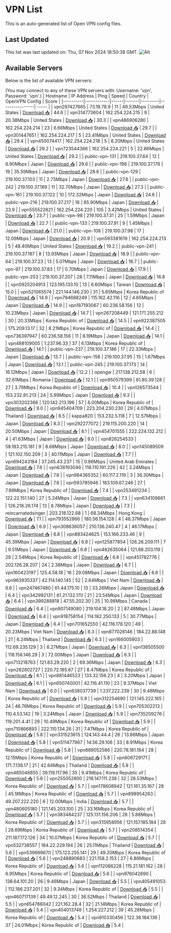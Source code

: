 # VPN List

This is an auto-generated list of Open VPN config files.

## Last Updated

This list was last updated on: Thu, 07 Nov 2024 18:50:38 GMT.
![Alt](https://repobeats.axiom.co/api/embed/186b98318ef1479477931607c1ad7d823f12451f.svg "Repobeats analytics image")

## Available Servers

Below is the list of available VPN servers:

(You may connect to any of these VPN servers with: Username: 'vpn', Password: 'vpn'.)
| Hostname | IP Address | Ping | Speed | Country | OpenVPN Config | Score |
|----------|------------|------|-------|---------|----------------| ----- |
| vpn297427665 | 73.19.78.9 | 11 | 49.53Mbps | United States | [Download 📥](./configs/server_0_US.ovpn) | 44.6 |
| vpn314773604 | 162.254.224.215 | 9 | 20.38Mbps | United States | [Download 📥](./configs/server_1_US.ovpn) | 30.3 |
| vpn486906280 | 162.254.224.214 | 23 | 6.66Mbps | United States | [Download 📥](./configs/server_2_US.ovpn) | 29.7 |
| vpn301447651 | 162.254.224.217 | 5 | 23.41Mbps | United States | [Download 📥](./configs/server_3_US.ovpn) | 29.4 |
| vpn450074417 | 162.254.224.218 | 5 | 8.20Mbps | United States | [Download 📥](./configs/server_4_US.ovpn) | 29.2 |
| vpn723544366 | 162.254.224.221 | 5 | 22.86Mbps | United States | [Download 📥](./configs/server_5_US.ovpn) | 29.2 |
| public-vpn-131 | 219.100.37.64 | 12 | 6.90Mbps | Japan | [Download 📥](./configs/server_6_JP.ovpn) | 28.6 |
| public-vpn-198 | 219.100.37.178 | 19 | 35.59Mbps | Japan | [Download 📥](./configs/server_7_JP.ovpn) | 28.6 |
| public-vpn-129 | 219.100.37.103 | 11 | 2.73Mbps | Japan | [Download 📥](./configs/server_8_JP.ovpn) | 27.6 |
| public-vpn-242 | 219.100.37.189 | 11 | 32.70Mbps | Japan | [Download 📥](./configs/server_9_JP.ovpn) | 27.3 |
| public-vpn-161 | 219.100.37.122 | 10 | 172.32Mbps | Japan | [Download 📥](./configs/server_10_JP.ovpn) | 24.6 |
| public-vpn-216 | 219.100.37.217 | 18 | 85.90Mbps | Japan | [Download 📥](./configs/server_11_JP.ovpn) | 23.9 |
| vpn555522821 | 162.254.224.220 | 105 | 3.42Mbps | United States | [Download 📥](./configs/server_12_US.ovpn) | 23.7 |
| public-vpn-98 | 219.100.37.31 | 25 | 1.59Mbps | Japan | [Download 📥](./configs/server_13_JP.ovpn) | 22.7 |
| public-vpn-133 | 219.100.37.91 | 9 | 1.45Mbps | Japan | [Download 📥](./configs/server_14_JP.ovpn) | 21.0 |
| public-vpn-108 | 219.100.37.98 | 17 | 12.09Mbps | Japan | [Download 📥](./configs/server_15_JP.ovpn) | 20.9 |
| vpn593381619 | 162.254.224.213 | 5 | 48.40Mbps | United States | [Download 📥](./configs/server_16_US.ovpn) | 19.2 |
| public-vpn-241 | 219.100.37.187 | 8 | 13.93Mbps | Japan | [Download 📥](./configs/server_17_JP.ovpn) | 18.9 |
| public-vpn-64 | 219.100.37.23 | 13 | 5.07Mbps | Japan | [Download 📥](./configs/server_18_JP.ovpn) | 18.7 |
| public-vpn-97 | 219.100.37.83 | 17 | 0.70Mbps | Japan | [Download 📥](./configs/server_19_JP.ovpn) | 17.9 |
| public-vpn-253 | 219.100.37.207 | 28 | 7.11Mbps | Japan | [Download 📥](./configs/server_20_JP.ovpn) | 16.8 |
| vpn0925204913 | 123.195.133.10 | 13 | 6.60Mbps | Taiwan | [Download 📥](./configs/server_21_TW.ovpn) | 15.0 |
| vpn521065574 | 221.144.146.230 | 31 | 5.65Mbps | Korea Republic of | [Download 📥](./configs/server_22_KR.ovpn) | 14.9 |
| vpn794688249 | 115.162.42.116 | 12 | 4.65Mbps | Japan | [Download 📥](./configs/server_23_JP.ovpn) | 14.9 |
| vpn187193067 | 60.236.58.156 | 12 | 10.23Mbps | Japan | [Download 📥](./configs/server_24_JP.ovpn) | 14.7 |
| vpn267208449 | 121.171.255.212 | 30 | 20.33Mbps | Korea Republic of | [Download 📥](./configs/server_25_KR.ovpn) | 14.5 |
| vpn922387505 | 175.209.13.17 | 32 | 8.21Mbps | Korea Republic of | [Download 📥](./configs/server_26_KR.ovpn) | 14.4 |
| vpn736397947 | 60.236.58.156 | 11 | 8.19Mbps | Japan | [Download 📥](./configs/server_27_JP.ovpn) | 14.1 |
| vpn488109005 | 1.237.96.33 | 37 | 6.13Mbps | Korea Republic of | [Download 📥](./configs/server_28_KR.ovpn) | 14.1 |
| public-vpn-237 | 219.100.37.186 | 17 | 22.33Mbps | Japan | [Download 📥](./configs/server_29_JP.ovpn) | 13.7 |
| public-vpn-156 | 219.100.37.95 | 15 | 1.67Mbps | Japan | [Download 📥](./configs/server_30_JP.ovpn) | 13.1 |
| public-vpn-245 | 219.100.37.173 | 14 | 16.12Mbps | Japan | [Download 📥](./configs/server_31_JP.ovpn) | 12.2 |
| opengw | 217.138.212.58 | 6 | 32.61Mbps | Romania | [Download 📥](./configs/server_32_RO.ovpn) | 12.1 |
| vpn950579399 | 61.80.39.128 | 27 | 3.79Mbps | Korea Republic of | [Download 📥](./configs/server_33_KR.ovpn) | 10.4 |
| vpn126573544 | 153.232.81.213 | 24 | 5.99Mbps | Japan | [Download 📥](./configs/server_34_JP.ovpn) | 9.3 |
| vpn303202366 | 120.142.213.196 | 57 | 6.00Mbps | Korea Republic of | [Download 📥](./configs/server_35_KR.ovpn) | 9.0 |
| vpn945404709 | 223.204.230.230 | 29 | 4.07Mbps | Thailand | [Download 📥](./configs/server_36_TH.ovpn) | 8.5 |
| kappa820 | 153.232.5.118 | 7 | 12.57Mbps | Japan | [Download 📥](./configs/server_37_JP.ovpn) | 8.3 |
| vpn292277072 | 219.115.200.220 | 14 | 20.50Mbps | Japan | [Download 📥](./configs/server_38_JP.ovpn) | 8.1 |
| vpn454701555 | 222.224.132.212 | 4 | 41.63Mbps | Japan | [Download 📥](./configs/server_39_JP.ovpn) | 8.0 |
| vpn826254533 | 58.183.215.181 | 9 | 8.68Mbps | Japan | [Download 📥](./configs/server_40_JP.ovpn) | 8.0 |
| vpn145089509 | 121.102.150.209 | 3 | 40.11Mbps | Japan | [Download 📥](./configs/server_41_JP.ovpn) | 7.7 |
| vpn694243184 | 37.245.43.237 | 15 | 0.86Mbps | United Arab Emirates | [Download 📥](./configs/server_42_AE.ovpn) | 7.6 |
| vpn638193046 | 118.110.191.226 | 42 | 3.24Mbps | Japan | [Download 📥](./configs/server_43_JP.ovpn) | 7.6 |
| vpn984365352 | 60.117.2.119 | 3 | 36.30Mbps | Japan | [Download 📥](./configs/server_44_JP.ovpn) | 7.6 |
| vpn593785946 | 183.109.67.246 | 27 | 7.98Mbps | Korea Republic of | [Download 📥](./configs/server_45_KR.ovpn) | 7.4 |
| vpn253491234 | 122.22.151.140 | 27 | 5.24Mbps | Japan | [Download 📥](./configs/server_46_JP.ovpn) | 7.3 |
| vpn634109661 | 126.218.26.174 | 13 | 8.78Mbps | Japan | [Download 📥](./configs/server_47_JP.ovpn) | 7.3 |
| reincarnatedsinger | 203.218.122.68 | 1 | 68.34Mbps | Hong Kong | [Download 📥](./configs/server_48_HK.ovpn) | 7.1 |
| vpn793552866 | 180.56.154.128 | 4 | 48.37Mbps | Japan | [Download 📥](./configs/server_49_JP.ovpn) | 6.9 |
| vpn308636057 | 210.136.240.47 | 4 | 46.17Mbps | Japan | [Download 📥](./configs/server_50_JP.ovpn) | 6.8 |
| vpn883424625 | 153.166.233.46 | 9 | 45.39Mbps | Japan | [Download 📥](./configs/server_51_JP.ovpn) | 6.8 |
| vpn125877854 | 126.26.209.111 | 7 | 9.51Mbps | Japan | [Download 📥](./configs/server_52_JP.ovpn) | 6.8 |
| vpn482635064 | 121.88.203.119 | 29 | 2.54Mbps | Korea Republic of | [Download 📥](./configs/server_53_KR.ovpn) | 6.8 |
| vpn451782776 | 202.126.28.207 | 24 | 2.38Mbps | Japan | [Download 📥](./configs/server_54_JP.ovpn) | 6.7 |
| vpn160423197 | 125.4.58.18 | 16 | 29.08Mbps | Japan | [Download 📥](./configs/server_55_JP.ovpn) | 6.6 |
| vpn963935337 | 42.114.140.145 | 52 | 2.64Mbps | Viet Nam | [Download 📥](./configs/server_56_VN.ovpn) | 6.6 |
| vpn247467480 | 61.44.175.10 | 13 | 33.26Mbps | Japan | [Download 📥](./configs/server_57_JP.ovpn) | 6.4 |
| vpn342992131 | 61.21.132.170 | 21 | 23.54Mbps | Japan | [Download 📥](./configs/server_58_JP.ovpn) | 6.4 |
| vpn399288818 | 47.55.202.30 | 25 | 10.98Mbps | Canada | [Download 📥](./configs/server_59_CA.ovpn) | 6.4 |
| vpn907149080 | 219.104.18.20 | 2 | 87.48Mbps | Japan | [Download 📥](./configs/server_60_JP.ovpn) | 6.4 |
| vpn918758154 | 114.182.250.133 | 5 | 30.77Mbps | Japan | [Download 📥](./configs/server_61_JP.ovpn) | 6.4 |
| vpn701652550 | 42.116.178.120 | 49 | 20.23Mbps | Viet Nam | [Download 📥](./configs/server_62_VN.ovpn) | 6.3 |
| vpn877028146 | 184.22.88.148 | 21 | 6.24Mbps | Thailand | [Download 📥](./configs/server_63_TH.ovpn) | 6.3 |
| vpn166005903 | 112.69.235.129 | 3 | 8.27Mbps | Japan | [Download 📥](./configs/server_64_JP.ovpn) | 6.3 |
| vpn138505500 | 118.156.146.29 | 3 | 72.00Mbps | Japan | [Download 📥](./configs/server_65_JP.ovpn) | 6.3 |
| vpn713218763 | 121.83.29.220 | 2 | 69.36Mbps | Japan | [Download 📥](./configs/server_66_JP.ovpn) | 6.3 |
| vpn262802727 | 220.72.165.67 | 27 | 8.47Mbps | Korea Republic of | [Download 📥](./configs/server_67_KR.ovpn) | 6.1 |
| vpn881446523 | 133.32.156.23 | 4 | 3.20Mbps | Japan | [Download 📥](./configs/server_68_JP.ovpn) | 6.1 |
| vpn650740001 | 42.116.41.110 | 23 | 9.37Mbps | Viet Nam | [Download 📥](./configs/server_69_VN.ovpn) | 6.0 |
| vpn638037739 | 1.237.222.239 | 30 | 9.48Mbps | Korea Republic of | [Download 📥](./configs/server_70_KR.ovpn) | 5.9 |
| vpn312254690 | 121.145.222.165 | 24 | 46.76Mbps | Korea Republic of | [Download 📥](./configs/server_71_KR.ovpn) | 5.9 |
| vpn705302213 | 110.4.53.142 | 19 | 3.24Mbps | Japan | [Download 📥](./configs/server_72_JP.ovpn) | 5.9 |
| vpn735209276 | 119.201.4.41 | 29 | 10.49Mbps | Korea Republic of | [Download 📥](./configs/server_73_KR.ovpn) | 5.9 |
| vpn710866893 | 222.110.134.26 | 31 | 7.47Mbps | Korea Republic of | [Download 📥](./configs/server_74_KR.ovpn) | 5.8 |
| vpn331523615 | 124.143.44.4 | 26 | 13.86Mbps | Japan | [Download 📥](./configs/server_75_JP.ovpn) | 5.8 |
| vpn511477967 | 14.56.29.106 | 33 | 8.91Mbps | Korea Republic of | [Download 📥](./configs/server_76_KR.ovpn) | 5.8 |
| vpn889052586 | 220.78.181.164 | 28 | 12.15Mbps | Korea Republic of | [Download 📥](./configs/server_77_KR.ovpn) | 5.8 |
| vpn606729171 | 171.7.136.17 | 21 | 42.64Mbps | Thailand | [Download 📥](./configs/server_78_TH.ovpn) | 5.8 |
| vpn485048855 | 39.119.117.96 | 35 | 9.41Mbps | Korea Republic of | [Download 📥](./configs/server_79_KR.ovpn) | 5.8 |
| vpn255052800 | 218.147.111.238 | 32 | 28.53Mbps | Korea Republic of | [Download 📥](./configs/server_80_KR.ovpn) | 5.7 |
| vpn178608942 | 121.161.35.167 | 28 | 45.18Mbps | Korea Republic of | [Download 📥](./configs/server_81_KR.ovpn) | 5.7 |
| vpn898954263 | 49.207.222.220 | 6 | 12.00Mbps | India | [Download 📥](./configs/server_82_IN.ovpn) | 5.7 |
| vpn480605180 | 121.145.203.100 | 25 | 33.16Mbps | Korea Republic of | [Download 📥](./configs/server_83_KR.ovpn) | 5.7 |
| vpn383484237 | 125.131.156.206 | 28 | 5.88Mbps | Korea Republic of | [Download 📥](./configs/server_84_KR.ovpn) | 5.7 |
| vpn315958956 | 121.157.185.184 | 28 | 28.69Mbps | Korea Republic of | [Download 📥](./configs/server_85_KR.ovpn) | 5.7 |
| vpn208514354 | 211.187.172.126 | 34 | 10.07Mbps | Korea Republic of | [Download 📥](./configs/server_86_KR.ovpn) | 5.7 |
| vpn532738557 | 184.22.229.194 | 26 | 25.11Mbps | Thailand | [Download 📥](./configs/server_87_TH.ovpn) | 5.6 |
| vpn539669670 | 175.123.255.141 | 29 | 49.20Mbps | Korea Republic of | [Download 📥](./configs/server_88_KR.ovpn) | 5.6 |
| vpn248890683 | 221.158.2.153 | 27 | 6.86Mbps | Korea Republic of | [Download 📥](./configs/server_89_KR.ovpn) | 5.6 |
| vpn112086228 | 115.21.181.162 | 28 | 6.95Mbps | Korea Republic of | [Download 📥](./configs/server_90_KR.ovpn) | 5.6 |
| vpn976042690 | 138.64.101.20 | 26 | 9.46Mbps | Japan | [Download 📥](./configs/server_91_JP.ovpn) | 5.5 |
| vpn405491053 | 112.186.237.201 | 32 | 9.34Mbps | Korea Republic of | [Download 📥](./configs/server_92_KR.ovpn) | 5.5 |
| vpn460717139 | 49.49.12.245 | 30 | 36.52Mbps | Thailand | [Download 📥](./configs/server_93_TH.ovpn) | 5.5 |
| vpn654766042 | 221.162.28.4 | 32 | 21.14Mbps | Korea Republic of | [Download 📥](./configs/server_94_KR.ovpn) | 5.4 |
| vpn404013749 | 1.254.227.212 | 39 | 45.28Mbps | Korea Republic of | [Download 📥](./configs/server_95_KR.ovpn) | 5.4 |
| vpn910330456 | 122.38.184.136 | 37 | 24.01Mbps | Korea Republic of | [Download 📥](./configs/server_96_KR.ovpn) | 5.4 |
